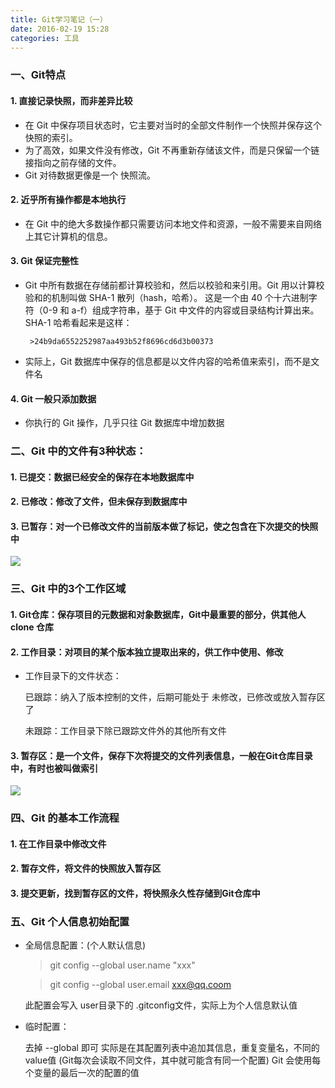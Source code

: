 ```yaml
---
title: Git学习笔记（一）
date: 2016-02-19 15:28
categories: 工具
---
```

### 一、Git特点
#### 1. 直接记录快照，而非差异比较
* 在 Git 中保存项目状态时，它主要对当时的全部文件制作一个快照并保存这个快照的索引。
* 为了高效，如果文件没有修改，Git 不再重新存储该文件，而是只保留一个链接指向之前存储的文件。
* Git 对待数据更像是一个 快照流。
#### 2. 近乎所有操作都是本地执行
* 在 Git 中的绝大多数操作都只需要访问本地文件和资源，一般不需要来自网络上其它计算机的信息。
#### 3. Git 保证完整性
* Git 中所有数据在存储前都计算校验和，然后以校验和来引用。Git 用以计算校验和的机制叫做 SHA-1 散列（hash，哈希）。 
这是一个由 40 个十六进制字符（0-9 和 a-f）组成字符串，基于 Git 中文件的内容或目录结构计算出来。 
SHA-1 哈希看起来是这样：  

       >24b9da6552252987aa493b52f8696cd6d3b00373

* 实际上，Git 数据库中保存的信息都是以文件内容的哈希值来索引，而不是文件名
#### 4. Git 一般只添加数据
* 你执行的 Git 操作，几乎只往 Git 数据库中增加数据

### 二、Git 中的文件有3种状态：
#### 1. 已提交：数据已经安全的保存在本地数据库中
#### 2. 已修改：修改了文件，但未保存到数据库中
#### 3. 已暂存：对一个已修改文件的当前版本做了标记，使之包含在下次提交的快照中
![](http://7xr1vo.com1.z0.glb.clouddn.com/%E6%96%87%E4%BB%B6%E7%9A%84%E7%8A%B6%E6%80%81%E5%8F%98%E5%8C%96%E5%91%A8%E6%9C%9F.png) 

### 三、Git 中的3个工作区域
#### 1. Git仓库：保存项目的元数据和对象数据库，Git中最重要的部分，供其他人clone 仓库
#### 2. 工作目录：对项目的某个版本独立提取出来的，供工作中使用、修改
* 工作目录下的文件状态：

    已跟踪：纳入了版本控制的文件，后期可能处于 未修改，已修改或放入暂存区了

    未跟踪：工作目录下除已跟踪文件外的其他所有文件
#### 3. 暂存区：是一个文件，保存下次将提交的文件列表信息，一般在Git仓库目录中，有时也被叫做索引
![](http://7xr1vo.com1.z0.glb.clouddn.com/git3%E7%A7%8D%E5%B7%A5%E4%BD%9C%E5%8C%BA%E5%9F%9F.png) 


### 四、Git 的基本工作流程
#### 1. 在工作目录中修改文件
#### 2. 暂存文件，将文件的快照放入暂存区
#### 3. 提交更新，找到暂存区的文件，将快照永久性存储到Git仓库中

### 五、Git 个人信息初始配置
* 全局信息配置：(个人默认信息)
    >git config --global user.name "xxx"
	
	>git config --global user.email   xxx@qq.coom

    此配置会写入 user目录下的 .gitconfig文件，实际上为个人信息默认值
* 临时配置：

    去掉 --global 即可
    实际是在其配置列表中追加其信息，重复变量名，不同的value值
    (Git每次会读取不同文件，其中就可能含有同一个配置)
    Git 会使用每个变量的最后一次的配置的值